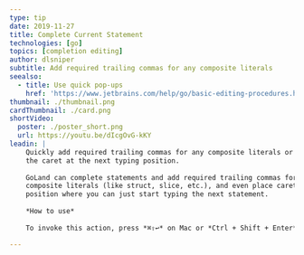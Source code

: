 ```yaml
---
type: tip
date: 2019-11-27
title: Complete Current Statement
technologies: [go]
topics: [completion editing]
author: dlsniper
subtitle: Add required trailing commas for any composite literals
seealso:
  - title: Use quick pop-ups
    href: 'https://www.jetbrains.com/help/go/basic-editing-procedures.html#quick_popups'
thumbnail: ./thumbnail.png
cardThumbnail: ./card.png
shortVideo:
  poster: ./poster_short.png
  url: https://youtu.be/dIcgOvG-kKY
leadin: |
    Quickly add required trailing commas for any composite literals or place
    the caret at the next typing position.
    
    GoLand can complete statements and add required trailing commas for any 
    composite literals (like struct, slice, etc.), and even place caret in a 
    position where you can just start typing the next statement.
    
    *How to use*
    
    To invoke this action, press *⌘⇧↩* on Mac or *Ctrl + Shift + Enter* on Windows /Linux.

---
```

